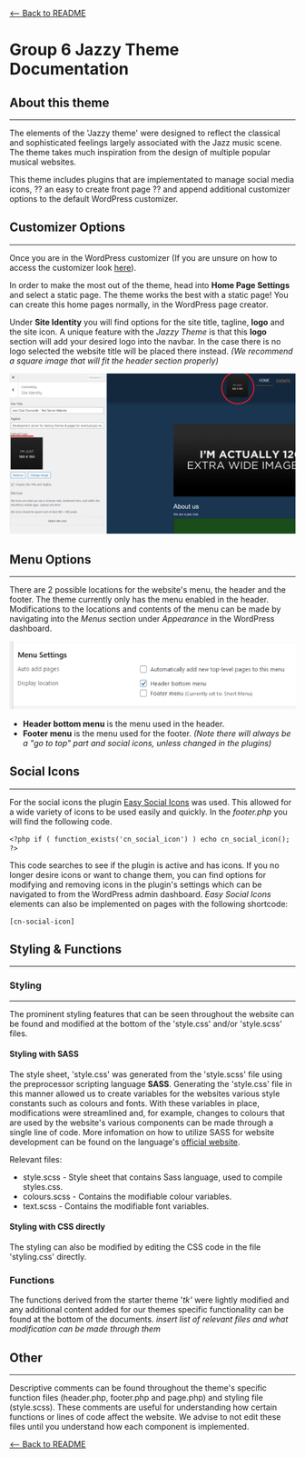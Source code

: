 [<-- Back to README](README.md)

# Group 6 Jazzy Theme Documentation
## About this theme

---

The elements of the 'Jazzy theme' were designed to reflect the classical and sophisticated feelings largely associated with the Jazz music scene. The theme takes much inspiration from the design of multiple popular musical websites. 

This theme includes plugins that are implementated to manage social media icons, ?? an easy to create front page ?? and append additional customizer options to the default WordPress customizer.

## Customizer Options

---

Once you are in the WordPress customizer (If you are unsure on how to access the customizer look [here](https://www.wpbeginner.com/beginners-guide/how-to-use-wordpress-theme-customizer/)).

In order to make the most out of the theme, head into **Home Page Settings** and select a static page. The theme works the best with a static page! You can create this home pages normally, in the WordPress page creator.

Under **Site Identity** you will find options for the site title, tagline, **logo** and the site icon. A unique feature with the *Jazzy Theme* is that this **logo** section will add your desired logo into the navbar. In the case there is no logo selected the website title will be placed there instead. *(We recommend a square image that will fit the header section properly)*

![Logo location in customizer and website](/images/logoimage.png)

## Menu Options

---
There are 2 possible locations for the website's menu, the header and the footer. The theme currently only has the menu enabled in the header. Modifications to the locations and contents of the menu can be made by navigating into the *Menus* section under *Appearance* in the WordPress dashboard.

![Location of menu settings](/images/menuimage.PNG)

- **Header bottom menu** is the menu used in the header.
- **Footer menu** is the menu used for the footer. *(Note there will always be a "go to top" part and social icons, unless changed in the plugins)*

## Social Icons

---

For the social icons the plugin [Easy Social Icons](https://en-au.wordpress.org/plugins/easy-social-icons/) was used. This allowed for a wide variety of icons to be used easily and quickly. In the *footer.php* you will find the following code.

```
<?php if ( function_exists('cn_social_icon') ) echo cn_social_icon(); ?>
```

This code searches to see if the plugin is active and has icons. If you no longer desire icons or want to change them, you can find options for modifying and removing icons in the plugin's settings which can be navigated to from the WordPress admin dashboard. *Easy Social Icons* elements can also be implemented on pages with the following shortcode:

```
[cn-social-icon]
```

## Styling & Functions
---
### Styling
---
The prominent styling features that can be seen throughout the website can be found and modified at the bottom of the 'style.css' and/or 'style.scss' files.
#### Styling with SASS
The style sheet, 'style.css' was generated from the 'style.scss' file using the preprocessor scripting language **SASS**. Generating the 'style.css' file in this manner allowed us to create variables for the websites various style constants such as colours and fonts. With these variables in place, modifications were streamlined and, for example, changes to colours that are used by the website's various components can be made through a single line of code. More infomation on how to utilize SASS for website development can be found on the language's [official website](https://sass-lang.com/documentation).

Relevant files:
* style.scss - Style sheet that contains Sass language, used to compile styles.css.
* colours.scss - Contains the modifiable colour variables.
* text.scss - Contains the modifiable font variables.

#### Styling with CSS directly
The styling can also be modified by editing the CSS code in the file 'styling.css' directly.

### Functions
The functions derived from the starter theme '_tk'_ were lightly modified and any additional content added for our themes specific functionality can be found at the bottom of the documents. *insert list of relevant files and what modification can be made through them*

## Other  

---
Descriptive comments can be found throughout the theme's specific function files (header.php, footer.php and page.php) and styling file (style.scss). These comments are useful for understanding how certain functions or lines of code affect the website. We advise to not edit these files until you understand how each component is implemented.

[<-- Back to README](README.md)
